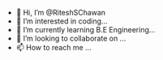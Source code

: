 - 👋 Hi, I’m @RiteshSChawan
- 👀 I’m interested in coding...
- 🌱 I’m currently learning B.E Engineering...
- 💞️ I’m looking to collaborate on ...
- 📫 How to reach me ...

<!---
RiteshSChawan/RiteshSChawan is a ✨ special ✨ repository because its `README.md` (this file) appears on your GitHub profile.
You can click the Preview link to take a look at your changes.
--->
